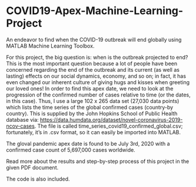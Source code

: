 # COVID19-Apex-Machine-Learning-Project
An endeavor to find when the COVID-19 outbreak will end globally using MATLAB Machine Learning Toolbox. 

For this project, the big question is: when is the outbreak projected to end?  This is the most important question because a lot of people have been concerned regarding the end of the outbreak and its current (as well as lasting) effects on our social dynamics, economy, and so on; in fact, it has even changed our inherent culture of giving hugs and kisses when greeting our loved ones! In order to find this apex date, we need to look at the progression of the confirmed number of cases relative to time (or the dates, in this case). Thus, I use a large 102 x 265 data set (27,030 data points) which lists the time series of the global confirmed cases (country-by country). This is supplied by the John Hopkins School of Public Health database via: https://data.humdata.org/dataset/novel-coronavirus-2019-ncov-cases. The file is called time_series_covid19_confirmed_global.csv; fortunately, it’s in .csv format, so it can easily be imported into MATLAB.

The gloval pandemic apex date is found to be July 3rd, 2020 with a confirmed case count of 5,697,000 cases worldwide. 

Read more about the results and step-by-step process of this project in the given PDF document. 

The code is also included.
